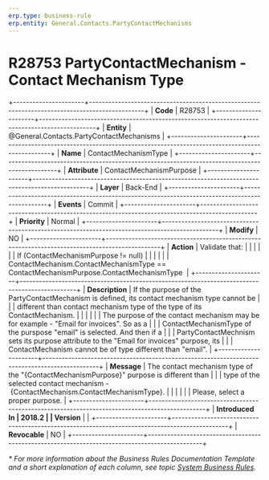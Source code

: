 ```yaml
---
erp.type: business-rule
erp.entity: General.Contacts.PartyContactMechanisms
---
```


# R28753 PartyContactMechanism - Contact Mechanism Type
+----------------------+-----------------------------------------------------------------------------------------------+
| **Code**             | R28753                                                                                        |
+----------------------+-----------------------------------------------------------------------------------------------+
| **Entity**           | @General.Contacts.PartyContactMechanisms                                                      |
+----------------------+-----------------------------------------------------------------------------------------------+
| **Name**             | ContactMechanismType                                                                          |
+----------------------+-----------------------------------------------------------------------------------------------+
| **Attribute**        | ContactMechanismPurpose                                                                       |
+----------------------+-----------------------------------------------------------------------------------------------+
| **Layer**            | Back-End                                                                                      |
+----------------------+-----------------------------------------------------------------------------------------------+
| **Events**           | Commit                                                                                        |
+----------------------+-----------------------------------------------------------------------------------------------+
| **Priority**         | Normal                                                                                        |
+----------------------+-----------------------------------------------------------------------------------------------+
| **Modify**           | NO                                                                                            |
+----------------------+-----------------------------------------------------------------------------------------------+
| **Action**           | Validate that:                                                                                |
|                      |                                                                                               |
|                      | If (ContactMechanismPurpose != null)                                                          |
|                      |                                                                                               |
|                      | ContactMechanism.ContactMechanismType == ContactMechanismPurpose.ContactMechanismType         |
+----------------------+-----------------------------------------------------------------------------------------------+
| **Description**      | If the purpose of the PartyContactMechanism is defined, its contact mechanism type cannot be  |
|                      | different than contact mechanism type of the type of its ContactMechanism.                    |
|                      |                                                                                               |
|                      | The purpose of the contact mechanism may be for example - \"Email for invoices\". So as a     |
|                      | ContactMechanismType of the purspose \"email\" is selected. And then if a                     |
|                      | PartyContactMechnism sets its purpose attribute to the \"Email for invoices\" purpose, its    |
|                      | ContactMechanism cannot be of type different than \"email\".                                  |
+----------------------+-----------------------------------------------------------------------------------------------+
| **Message**          | The contact mechanism type of the \"{ContactMechanismPurpose}\" purpose is different than     |
|                      | type of the selected contact mechanism - {ContactMechanism.ContactMechanismType}.             |
|                      |                                                                                               |
|                      | Please, select a proper purpose.                                                              |
+----------------------+-----------------------------------------------------------------------------------------------+
| **Introduced In      | 2018.2                                                                                        |
| Version**            |                                                                                               |
+----------------------+-----------------------------------------------------------------------------------------------+
| **Revocable**        | NO                                                                                            |
+----------------------+-----------------------------------------------------------------------------------------------+

*\* For more information about the Business Rules Documentation Template and a short explanation of each column, see
topic [System Business Rules](../templates/template-description-system-business-rules.md).*
